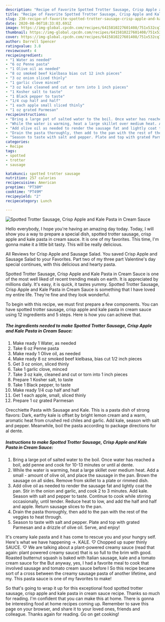 ```yaml
---
description: "Recipe of Favorite Spotted Trotter Sausage, Crisp Apple and Kale Pasta in Cream Sauce"
title: "Recipe of Favorite Spotted Trotter Sausage, Crisp Apple and Kale Pasta in Cream Sauce"
slug: 230-recipe-of-favorite-spotted-trotter-sausage-crisp-apple-and-kale-pasta-in-cream-sauce
date: 2020-08-06T18:33:03.691Z
image: https://img-global.cpcdn.com/recipes/6415810227601408/751x532cq70/spotted-trotter-sausage-crisp-apple-and-kale-pasta-in-cream-sauce-recipe-main-photo.jpg
thumbnail: https://img-global.cpcdn.com/recipes/6415810227601408/751x532cq70/spotted-trotter-sausage-crisp-apple-and-kale-pasta-in-cream-sauce-recipe-main-photo.jpg
cover: https://img-global.cpcdn.com/recipes/6415810227601408/751x532cq70/spotted-trotter-sausage-crisp-apple-and-kale-pasta-in-cream-sauce-recipe-main-photo.jpg
author: Darrell Spencer
ratingvalue: 3.8
reviewcount: 4
recipeingredient:
- "1 Water as needed"
- "6 oz Penne pasta"
- "1 Olive oil as needed"
- "8 oz smoked beef kielbasa bias cut 12 inch pieces"
- "3 oz onion sliced thinly"
- "1 garlic clove minced"
- "3 oz kale cleaned and cut or torn into 1 inch pieces"
- "1 Kosher salt to taste"
- "1 Black pepper to taste"
- "1/4 cup half and half"
- "1 each apple small sliced thinly"
- "1 oz grated Parmesan"
recipeinstructions:
- "Bring a large pot of salted water to the boil. Once water has reached a boil, add penne and cook for 10-13 minutes or until al dente."
- "While the water is warming, heat a large skillet over medium heat. Add a small amount of olive oil, and place the sausage in the pan. Brown the sausage on all sides. Remove from skillet to a plate or rimmed dish."
- "Add olive oil as needed to render the sausage fat and lightly coat the pan. Stir in the onion and garlic, and cook 2 to 3 minutes. Add kale. Season with salt and pepper to taste. Continue to cook while stirring occasionally, until tender. Reduce heat to low, and add the half and half and apple. Return sausage slices to the pan."
- "Drain the pasta thoroughly, then add to the pan with the rest of the veggies to heat through."
- "Season to taste with salt and pepper. Plate and top with grated Parmesan and a drizzle of olive oil. Serve, and enjoy!"
categories:
- Recipe
tags:
- spotted
- trotter
- sausage

katakunci: spotted trotter sausage 
nutrition: 257 calories
recipecuisine: American
preptime: "PT38M"
cooktime: "PT49M"
recipeyield: "2"
recipecategory: Lunch

---
```



![Spotted Trotter Sausage, Crisp Apple and Kale Pasta in Cream Sauce](https://img-global.cpcdn.com/recipes/6415810227601408/751x532cq70/spotted-trotter-sausage-crisp-apple-and-kale-pasta-in-cream-sauce-recipe-main-photo.jpg)

Hello everybody, I hope you're having an amazing day today. Today, I will show you a way to prepare a special dish, spotted trotter sausage, crisp apple and kale pasta in cream sauce. It is one of my favorites. This time, I'm gonna make it a little bit tasty. This will be really delicious.

All Reviews for Crisp Apple and Sausage Salad. You saved Crisp Apple and Sausage Salad to your Favorites. Part two of my three part Valentine&#39;s day special continues, with this delicious and hearty pasta.

Spotted Trotter Sausage, Crisp Apple and Kale Pasta in Cream Sauce is one of the most well liked of recent trending meals on earth. It is appreciated by millions daily. It's easy, it is quick, it tastes yummy. Spotted Trotter Sausage, Crisp Apple and Kale Pasta in Cream Sauce is something that I have loved my entire life. They're fine and they look wonderful.


To begin with this recipe, we must first prepare a few components. You can have spotted trotter sausage, crisp apple and kale pasta in cream sauce using 12 ingredients and 5 steps. Here is how you can achieve that.

##### The ingredients needed to make Spotted Trotter Sausage, Crisp Apple and Kale Pasta in Cream Sauce:

1. Make ready 1 Water, as needed
1. Take 6 oz Penne pasta
1. Make ready 1 Olive oil, as needed
1. Make ready 8 oz smoked beef kielbasa, bias cut 1/2 inch pieces
1. Get 3 oz onion, sliced thinly
1. Take 1 garlic clove, minced
1. Take 3 oz kale, cleaned and cut or torn into 1 inch pieces
1. Prepare 1 Kosher salt, to taste
1. Take 1 Black pepper, to taste
1. Make ready 1/4 cup half and half
1. Get 1 each apple, small, sliced thinly
1. Prepare 1 oz grated Parmesan


Orecchiette Pasta with Sausage and Kale. This is a pasta dish of strong flavors: Dark, earthy kale is offset by bright lemon cream and a warm, aromatic heat from crushed red chiles and garlic. Add kale, season with salt and pepper. Meanwhile, boil the pasta according to package directions for al dente. 

##### Instructions to make Spotted Trotter Sausage, Crisp Apple and Kale Pasta in Cream Sauce:

1. Bring a large pot of salted water to the boil. Once water has reached a boil, add penne and cook for 10-13 minutes or until al dente.
1. While the water is warming, heat a large skillet over medium heat. Add a small - amount of olive oil, and place the sausage in the pan. Brown the sausage on all sides. Remove from skillet to a plate or rimmed dish.
1. Add olive oil as needed to render the sausage fat and lightly coat the pan. Stir in the onion and garlic, and cook 2 to 3 minutes. Add kale. Season with salt and pepper to taste. Continue to cook while stirring occasionally, until tender. Reduce heat to low, and add the half and half and apple. Return sausage slices to the pan.
1. Drain the pasta thoroughly, then add to the pan with the rest of the veggies to heat through.
1. Season to taste with salt and pepper. Plate and top with grated Parmesan and a drizzle of olive oil. Serve, and enjoy!


It&#39;s creamy kale pasta and it has come to rescue you and your hungry self. Here&#39;s what we have happening -&gt;. KALE. ♡ Chopped up super thinly SAUCE. ♡ We are talking about a plant-powered creamy sauce (read that again: plant powered creamy sauce) that is so full to the brim with good. Roasted butternut squash is baked with Italian sausage, kale and a tomato cream sauce for the But anyway, yes, I had a favorite meal to cook that involved sausage and tomato cream sauce before I So this recipe became sort of a cross between the creamy sausage pasta of another lifetime, and my. This pasta sauce is one of my favorites to make! 

So that's going to wrap it up for this exceptional food spotted trotter sausage, crisp apple and kale pasta in cream sauce recipe. Thanks so much for reading. I'm confident that you can make this at home. There is gonna be interesting food at home recipes coming up. Remember to save this page on your browser, and share it to your loved ones, friends and colleague. Thanks again for reading. Go on get cooking!
